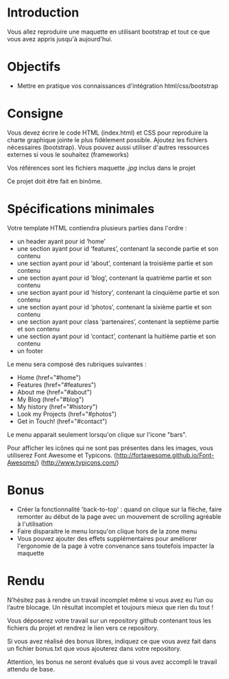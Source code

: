 # Introduction 

Vous allez reproduire une maquette en utilisant bootstrap et tout ce que vous avez appris jusqu'à aujourd'hui.

# Objectifs

* Mettre en pratique vos connaissances d'intégration html/css/bootstrap

# Consigne

Vous devez écrire le code HTML (index.html) et CSS pour reproduire la charte graphique jointe le plus fidèlement possible. Ajoutez les fichiers nécessaires (bootstrap). Vous pouvez aussi utiliser d'autres ressources externes si vous le souhaitez (frameworks)

Vos références sont les fichiers maquette *.jpg* inclus dans le projet

Ce projet doit être fait en binôme.

# Spécifications minimales

Votre template HTML contiendra plusieurs parties dans l'ordre :

* un header ayant pour id ‘home’
* une section ayant pour id ‘features’, contenant la seconde partie et son contenu
* une section ayant pour id ‘about’, contenant la troisième partie et son contenu
* une section ayant pour id ‘blog’, contenant la quatrième partie et son contenu
* une section ayant pour id ‘history’, contenant la cinquième partie et son contenu
* une section ayant pour id ‘photos’, contenant la sixième partie et son contenu
* une section ayant pour class ‘partenaires’, contenant la septième partie et son contenu
* une section ayant pour id ‘contact’, contenant la huitième partie et son contenu
* un footer

Le menu sera composé des rubriques suivantes : 
* Home (href="#home")
* Features (href="#features")
* About me (href="#about")
* My Blog (href="#blog")
* My history (href="#history")
* Look my Projects (href="#photos")
* Get in Touch! (href="#contact")

Le menu apparait seulement lorsqu'on clique sur l'icone "bars".

Pour afficher les icônes qui ne sont pas présentes dans les images, vous utiliserez Font Awesome et Typicons.
(http://fortawesome.github.io/Font-Awesome/) 
(http://www.typicons.com/)

# Bonus

* Créer la fonctionnalité 'back-to-top' : quand on clique sur la flèche, faire remonter au début de la page avec un mouvement de scrolling agréable à l'utilisation
* Faire disparaitre le menu lorsqu'on clique hors de la zone menu
* Vous pouvez ajouter des effets supplémentaires pour améliorer l'ergonomie de la page à votre convenance sans toutefois impacter la maquette

# Rendu 

N’hésitez pas à rendre un travail incomplet même si vous avez eu l’un ou l’autre blocage. Un résultat incomplet et toujours mieux que rien du tout !

Vous déposerez votre travail sur un repository github contenant tous les fichiers du projet et rendrez le lien vers ce repository.

Si vous avez réalisé des bonus libres, indiquez ce que vous avez fait dans un fichier bonus.txt que vous ajouterez dans votre repository.

Attention, les bonus ne seront évalués que si vous avez accompli le travail attendu de base.
